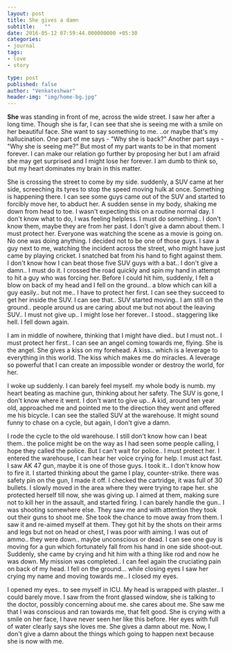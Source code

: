 ```yaml
---
layout: post
title: She gives a damn
subtitle:   ""
date: 2016-05-12 07:59:44.000000000 +05:30
categories:
- journal
tags:
- love
- story

type: post
published: false
author: "Venkateshwar"
header-img: "img/home-bg.jpg"
---
```


**She** was standing in front of me, across the wide street. I saw her after a long time. Though she is far, I can see that she is seeing me with a smile on her beautiful face. She want to say something to me. ..or maybe that's my hallucination. One part of me says - "Why she is back?" Another part says - "Why she is seeing me?" But most of my part wants to be in that moment forever. I can make our relation go further by proposing her but I am afraid she may get surprised and I might lose her forever. I am dumb to think so, but my heart dominates my brain in this matter.

She is crossing the street to come by my side. suddenly, a SUV came at her side,  screeching its tyres to stop the speed moving hulk at once. Something is happening there. I can see some guys came out of the SUV and started to forcibly move her, to abduct her. A sudden sense in my body, shaking me down from head to toe. I wasn't expecting this on a routine normal day. I don't know what to do, I was feeling helpless. I must do something.. I don't know them, maybe they are from her past. I don't give a damn about them. I must protect her. Everyone was watching the scene as a movie is going on. No one was doing anything. I decided not to be one of those guys. I saw a guy next to me, watching the incident across the street, who might have just came by playing cricket. I snatched bat from his hand to fight against them. I don't know how I can beat those five SUV guys with a bat.. I don't give a damn.. I must do it. I crossed the road quickly and spin my hand in attempt to hit a guy who was forcing her. Before I could hit him, suddenly, I felt a blow on back of my head and I fell on the ground.. a blow which can kill a guy easily.. but not me.. I have to protect her first. I can see they succeed to get her inside the SUV. I can see that.. SUV started moving.. I am still on the ground.. people around us are caring about me but not about the leaving SUV.. I must not give up.. I might lose her forever.. I stood.. staggering like hell. I fell down again.

I am in middle of nowhere, thinking that I might have died.. but I must not.. I must protect her first.. I can see an angel coming towards me, flying. She is the angel. She gives a kiss on my forehead. A kiss.. which is a leverage to everything in this world. The kiss which makes me do miracles. A leverage so powerful that I can create an impossible wonder or destroy the world, for her. 

I woke up suddenly. I can barely feel myself. my whole body is numb. my heart beating as machine gun, thinking about her safety. The SUV is gone, I don't know where it went. I don't want to give up.. A kid, around ten year old, approached me and pointed me to the direction they went and offered me his bicycle. I can see the stalled SUV at the warehouse. It might sound funny to chase on a cycle, but again, I don't give a damn. 

I rode the cycle to the old warehouse. I still don't know how can I beat them.. the police might be on the way as I had seen some people calling, I hope they called the police. But I can't wait for police.. I must protect her. I entered the warehouse, I can hear her voice crying for help. I must act fast. I saw AK 47 gun, maybe it is one of those guys. I took it.. I don't know how to fire it. I started thinking about the game I play, counter-strike. there was safety pin on the gun, I made it off. I checked the cartridge, it was full of 30 bullets. I slowly moved in the area where they were trying to rape her. she protected herself till now, she was giving up. I aimed at them, making sure not to kill her in the assault, and started firing. I can barely handle the gun.. I was shooting somewhere else. They saw me and with attention they took out their guns to shoot me. She took the chance to move away from them. I saw it and re-aimed myself at them. They got hit by the shots on their arms and legs but not on head or chest, I was poor with aiming. I was out of ammo.. they were down.. maybe unconscious or dead. I can see one guy is moving for a gun which fortunately fall from his hand in one side shoot-out. Suddenly, she came by crying and hit him with a thing like rod and now he was down. My mission was completed.. I can feel again the cruciating pain on back of my head. I fell on the ground... while closing eyes I saw her crying my name and moving towards me.. I closed my eyes.

I opened my eyes.. to see myself in ICU. My head is wrapped with plaster.. I could barely move. I saw from the front glassed window, she is talking to the doctor, possibly concerning about me. she cares about me. She saw me that I was conscious and ran towards me, that felt good. She is crying with a smile on her face, I have never seen her like this before. Her eyes with full of water clearly says she loves me. She gives a damn about me. Now, I don't give a damn about the things which going to happen next because she is now with me.
